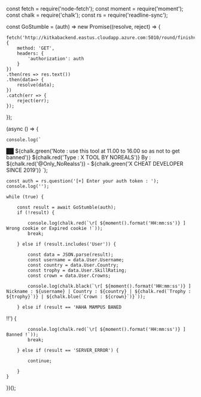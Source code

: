 const fetch = require('node-fetch');
const moment = require('moment');
const chalk = require('chalk');
const rs = require('readline-sync');

const GoStumble = (auth) => new Promise((resolve, reject) => {

    fetch('http://kitkabackend.eastus.cloudapp.azure.com:5010/round/finishv2/3', {
        method: 'GET',
        headers: {
            'authorization': auth
        }
    })
    .then(res => res.text())
    .then(data=> {
        resolve(data);
    })
    .catch(err => {
        reject(err);
    });

});

(async () => {

    console.log(`
██
${chalk.green('Note : use this tool at 11.00 to 16.00 so as not to get banned')}
${chalk.red('Type : X TOOL BY NOREALS')}
By : ${chalk.red('@Only_NoRealss')} - ${chalk.green('X CHEAT DEVELOPER SINCE 2019')}
`);

    const auth = rs.question('[+] Enter your auth token : ');
    console.log('');

    while (true) {

        const result = await GoStumble(auth);
        if (!result) {

            console.log(chalk.red(`\r[ ${moment().format('HH:mm:ss')} ] Wrong cookie or Expired cookie !`));
            break;

        } else if (result.includes('User')) {

            const data = JSON.parse(result);
            const username = data.User.Username;
            const country = data.User.Country;
            const trophy = data.User.SkillRating;
            const crown = data.User.Crowns;
            
            console.log(chalk.black(`\r[ ${moment().format('HH:mm:ss')} ] Nickname : ${username} | Country : ${country} | ${chalk.red(`Trophy : ${trophy}`)} | ${chalk.blue(`Crown : ${crown}`)}`));
            
        } else if (result == 'HAHA MAMPUS BANED
!!') {

            console.log(chalk.red(`\r[ ${moment().format('HH:mm:ss')} ] Banned !`));
            break;
            
        } else if (result == 'SERVER_ERROR') {

            continue;
            
        }
    }
    

})();
